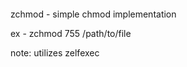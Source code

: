 ‎
=

zchmod - simple chmod implementation


ex - zchmod 755 /path/to/file


note: utilizes zelfexec
